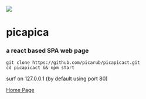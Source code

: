 ![](https://picapica.pw/r/l.png)
# picapica
### a react based SPA web page

    git clone https://github.com/picarub/picapicact.git
    cd picapicact && npm start

 surf on 127.0.0.1  (by default using port 80)

[Home Page](https://picapica.pw/jpop)
